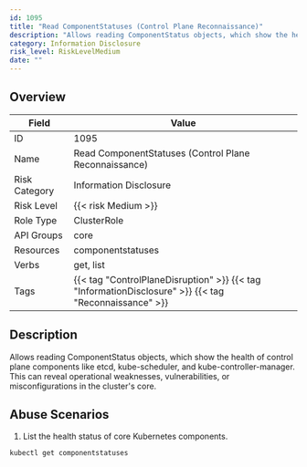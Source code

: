```yaml
---
id: 1095
title: "Read ComponentStatuses (Control Plane Reconnaissance)"
description: "Allows reading ComponentStatus objects, which show the health of control plane components like etcd, kube-scheduler, and kube-controller-manager. This can reveal operational weaknesses, vulnerabilities, or misconfigurations in the cluster's core."
category: Information Disclosure
risk_level: RiskLevelMedium
date: ""
---
```


## Overview

| Field         | Value                                                                                                 |
| ------------- | ----------------------------------------------------------------------------------------------------- |
| ID            | 1095                                                                                                  |
| Name          | Read ComponentStatuses (Control Plane Reconnaissance)                                                 |
| Risk Category | Information Disclosure                                                                                |
| Risk Level    | {{< risk Medium >}}                                                                                   |
| Role Type     | ClusterRole                                                                                           |
| API Groups    | core                                                                                                  |
| Resources     | componentstatuses                                                                                     |
| Verbs         | get, list                                                                                             |
| Tags          | {{< tag "ControlPlaneDisruption" >}} {{< tag "InformationDisclosure" >}} {{< tag "Reconnaissance" >}} |

## Description

Allows reading ComponentStatus objects, which show the health of control plane components like etcd, kube-scheduler, and kube-controller-manager. This can reveal operational weaknesses, vulnerabilities, or misconfigurations in the cluster's core.

## Abuse Scenarios

1. List the health status of core Kubernetes components.

```bash {copy=true}
kubectl get componentstatuses

```
